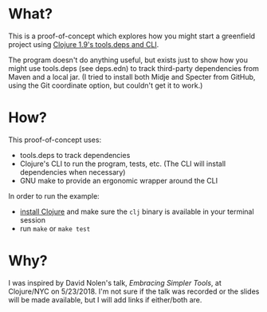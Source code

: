 # What?
This is a proof-of-concept which explores how you might start a greenfield
project using [Clojure 1.9's tools.deps and CLI](https://clojure.org/guides/deps_and_cli).

The program doesn't do anything useful, but exists just to show how you might
use tools.deps (see deps.edn) to track third-party dependencies from Maven and
a local jar. (I tried to install both Midje and Specter from GitHub, using the
Git coordinate option, but couldn't get it to work.)

# How?
This proof-of-concept uses:
- tools.deps to track dependencies
- Clojure's CLI to run the program, tests, etc. (The CLI will install
dependencies when necessary)
- GNU make to provide an ergonomic wrapper around the CLI

In order to run the example:
- [install Clojure](https://clojure.org/guides/getting_started) and make sure the `clj` binary is available in your
terminal session
- run `make` or `make test`


# Why?
I was inspired by David Nolen's talk, _Embracing Simpler Tools_, at Clojure/NYC
on 5/23/2018. I'm not sure if the talk was recorded or the slides will be made
available, but I will add links if either/both are.
